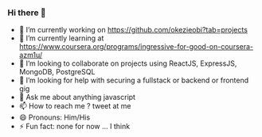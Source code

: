 ### Hi there 👋

<!--
**okezieobi/okezieobi** is a ✨ _special_ ✨ repository because its `README.md` (this file) appears on your GitHub profile.

Here are some ideas to get you started:
-->

- 🔭 I’m currently working on https://github.com/okezieobi?tab=projects
- 🌱 I’m currently learning at https://www.coursera.org/programs/ingressive-for-good-on-coursera-azm1u/
- 👯 I’m looking to collaborate on projects using ReactJS, ExpressJS, MongoDB, PostgreSQL
- 🤔 I’m looking for help with securing a fullstack or backend or frontend gig
- 💬 Ask me about anything javascript
- 📫 How to reach me ? tweet at me 
- 😄 Pronouns: Him/His
- ⚡ Fun fact: none for now ... I think
